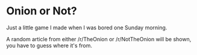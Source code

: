 Onion or Not?
=====

Just a little game I made when I was bored one Sunday morning.

A random article from either /r/TheOnion or /r/NotTheOnion will be shown, you have to guess where it's from.